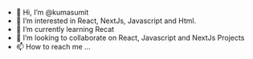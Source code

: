 - 👋 Hi, I’m @kumasumit
- 👀 I’m interested in React, NextJs, Javascript and Html.
- 🌱 I’m currently learning Recat
- 💞️ I’m looking to collaborate on React, Javascript and NextJs Projects
- 📫 How to reach me ...

<!---
kumasumit/kumasumit is a ✨ special ✨ repository because its `README.md` (this file) appears on your GitHub profile.
You can click the Preview link to take a look at your changes.
--->
